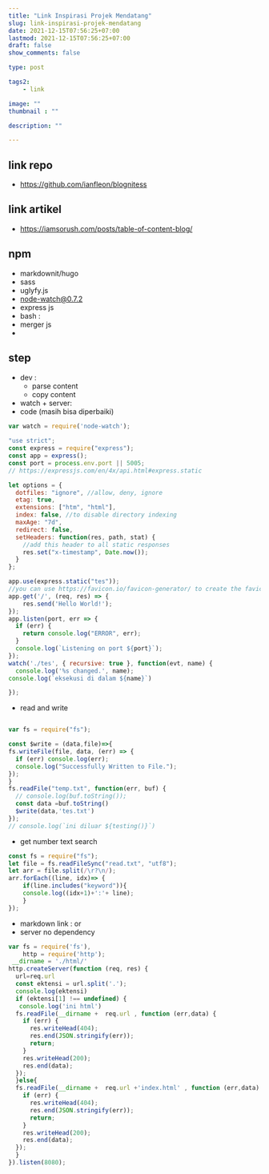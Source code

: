 ```yaml
---
title: "Link Inspirasi Projek Mendatang"
slug: link-inspirasi-projek-mendatang
date: 2021-12-15T07:56:25+07:00
lastmod: 2021-12-15T07:56:25+07:00
draft: false
show_comments: false

type: post

tags2:
    - link

image: ""
thumbnail : ""

description: ""

---
```

## link repo
- https://github.com/ianfleon/blognitess
## link artikel
- https://iamsorush.com/posts/table-of-content-blog/

## npm
- markdownit/hugo
- sass
- uglyfy.js
- node-watch@0.7.2
- express js
- bash :
 - merger js
- 

## step
- dev :
  - parse content
  - copy content
- watch + server:
 - code (masih bisa diperbaiki)
```javascript
var watch = require('node-watch');
 
"use strict";
const express = require("express");
const app = express();
const port = process.env.port || 5005;
// https://expressjs.com/en/4x/api.html#express.static

let options = {
  dotfiles: "ignore", //allow, deny, ignore
  etag: true,
  extensions: ["htm", "html"],
  index: false, //to disable directory indexing
  maxAge: "7d",
  redirect: false,
  setHeaders: function(res, path, stat) {
    //add this header to all static responses
    res.set("x-timestamp", Date.now());
  }
};

app.use(express.static("tes"));
//you can use https://favicon.io/favicon-generator/ to create the favicon.ico
app.get('/', (req, res) => {
    res.send('Hello World!');
});
app.listen(port, err => {
  if (err) {
    return console.log("ERROR", err);
  }
  console.log(`Listening on port ${port}`);
});
watch('./tes', { recursive: true }, function(evt, name) {
  console.log('%s changed.', name);
console.log(`eksekusi di dalam ${name}`)

});
 ```
- read and write
```javascript

var fs = require("fs");

const $write = (data,file)=>{
fs.writeFile(file, data, (err) => {
  if (err) console.log(err);
  console.log("Successfully Written to File.");
});
}
fs.readFile("temp.txt", function(err, buf) {
  // console.log(buf.toString());
  const data =buf.toString()
  $write(data,'tes.txt')
});
// console.log(`ini diluar ${testing()}`)

```

- get number text search
```javascript
const fs = require("fs");
let file = fs.readFileSync("read.txt", "utf8");
let arr = file.split(/\r?\n/);
arr.forEach((line, idx)=> {
    if(line.includes("keyword")){
    console.log((idx+1)+':'+ line);
    }
});
```
- markdown link : [](/) or [](:)
- server no dependency
```javascript
var fs = require('fs'),
    http = require('http');
 __dirname = './html/'
http.createServer(function (req, res) {
  url=req.url
  const ektensi = url.split('.');
  console.log(ektensi)
  if (ektensi[1] !== undefined) {
   console.log('ini html') 
  fs.readFile(__dirname +  req.url , function (err,data) {
    if (err) {
      res.writeHead(404);
      res.end(JSON.stringify(err));
      return;
    }
    res.writeHead(200);
    res.end(data);
  });
  }else{
  fs.readFile(__dirname +  req.url +'index.html' , function (err,data) {
    if (err) {
      res.writeHead(404);
      res.end(JSON.stringify(err));
      return;
    }
    res.writeHead(200);
    res.end(data);
  });
  }
}).listen(8080);
```
